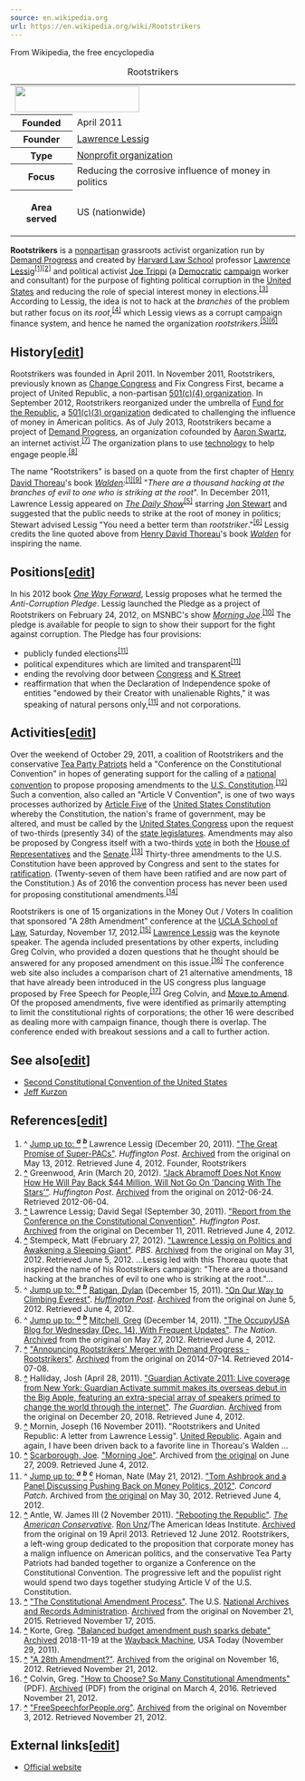 ```yaml
---
source: en.wikipedia.org
url: https://en.wikipedia.org/wiki/Rootstrikers
---
```


From Wikipedia, the free encyclopedia

<table><caption>Rootstrikers</caption><tbody><tr><td colspan="2"><span typeof="mw:File/Frameless"><a href="https://en.wikipedia.org/wiki/File:Rootstrikers_logo_lg.png"><img src="https://upload.wikimedia.org/wikipedia/commons/thumb/0/02/Rootstrikers_logo_lg.png/220px-Rootstrikers_logo_lg.png" decoding="async" width="220" height="46" srcset="https://upload.wikimedia.org/wikipedia/commons/thumb/0/02/Rootstrikers_logo_lg.png/330px-Rootstrikers_logo_lg.png 1.5x, https://upload.wikimedia.org/wikipedia/commons/0/02/Rootstrikers_logo_lg.png 2x" data-file-width="392" data-file-height="82"></a></span></td></tr><tr><th scope="row">Founded</th><td>April 2011</td></tr><tr><th scope="row">Founder</th><td><a href="https://en.wikipedia.org/wiki/Lawrence_Lessig" title="Lawrence Lessig">Lawrence Lessig</a></td></tr><tr><th scope="row">Type</th><td><a href="https://en.wikipedia.org/wiki/Nonprofit_organization" title="Nonprofit organization">Nonprofit organization</a></td></tr><tr><th scope="row">Focus</th><td>Reducing the corrosive influence of money in politics</td></tr><tr><th scope="row"><p>Area served</p></th><td>US (nationwide)</td></tr></tbody></table>

**Rootstrikers** is a [nonpartisan](https://en.wikipedia.org/wiki/Nonpartisanism "Nonpartisanism") grassroots activist organization run by [Demand Progress](https://en.wikipedia.org/wiki/Demand_Progress "Demand Progress") and created by [Harvard Law School](https://en.wikipedia.org/wiki/Harvard_Law_School "Harvard Law School") professor [Lawrence Lessig](https://en.wikipedia.org/wiki/Lawrence_Lessig "Lawrence Lessig")<sup id="cite_ref-tws2D14_1-0"><a href="https://en.wikipedia.org/wiki/Rootstrikers#cite_note-tws2D14-1">[1]</a></sup><sup id="cite_ref-tws2D13_2-0"><a href="https://en.wikipedia.org/wiki/Rootstrikers#cite_note-tws2D13-2">[2]</a></sup> and political activist [Joe Trippi](https://en.wikipedia.org/wiki/Joe_Trippi "Joe Trippi") (a [Democratic](https://en.wikipedia.org/wiki/United_States_Democratic_Party "United States Democratic Party") [campaign](https://en.wikipedia.org/wiki/Political_campaign "Political campaign") worker and consultant) for the purpose of fighting political corruption in the [United States](https://en.wikipedia.org/wiki/United_States "United States") and reducing the role of special interest money in elections.<sup id="cite_ref-tws2D16_3-0"><a href="https://en.wikipedia.org/wiki/Rootstrikers#cite_note-tws2D16-3">[3]</a></sup> According to Lessig, the idea is not to hack at the _branches_ of the problem but rather focus on its _root_,<sup id="cite_ref-tws2D19_4-0"><a href="https://en.wikipedia.org/wiki/Rootstrikers#cite_note-tws2D19-4">[4]</a></sup> which Lessig views as a corrupt campaign finance system, and hence he named the organization _rootstrikers_.<sup id="cite_ref-tws2D17_5-0"><a href="https://en.wikipedia.org/wiki/Rootstrikers#cite_note-tws2D17-5">[5]</a></sup><sup id="cite_ref-tws2D11_6-0"><a href="https://en.wikipedia.org/wiki/Rootstrikers#cite_note-tws2D11-6">[6]</a></sup>

## History\[[edit](https://en.wikipedia.org/w/index.php?title=Rootstrikers&action=edit&section=1 "Edit section: History")\]

Rootstrikers was founded in April 2011. In November 2011, Rootstrikers, previously known as [Change Congress](https://en.wikipedia.org/wiki/Change_Congress "Change Congress") and Fix Congress First, became a project of United Republic, a non-partisan [501(c)(4) organization](https://en.wikipedia.org/wiki/501(c)_organization "501(c) organization"). In September 2012, Rootstrikers reorganized under the umbrella of [Fund for the Republic](https://en.wikipedia.org/wiki/Issue_One "Issue One"), a [501(c)(3) organization](https://en.wikipedia.org/wiki/501(c)_organization "501(c) organization") dedicated to challenging the influence of money in American politics. As of July 2013, Rootstrikers became a project of [Demand Progress](https://en.wikipedia.org/wiki/Demand_Progress "Demand Progress"), an organization cofounded by [Aaron Swartz](https://en.wikipedia.org/wiki/Aaron_Swartz "Aaron Swartz"), an internet activist.<sup id="cite_ref-7"><a href="https://en.wikipedia.org/wiki/Rootstrikers#cite_note-7">[7]</a></sup> The organization plans to use [technology](https://en.wikipedia.org/wiki/Technology "Technology") to help engage people.<sup id="cite_ref-tws2D18_8-0"><a href="https://en.wikipedia.org/wiki/Rootstrikers#cite_note-tws2D18-8">[8]</a></sup>

The name "Rootstrikers" is based on a quote from the first chapter of [Henry David Thoreau](https://en.wikipedia.org/wiki/Henry_David_Thoreau "Henry David Thoreau")'s book _[Walden](https://en.wikipedia.org/wiki/Walden "Walden"):_<sup id="cite_ref-tws2D14_1-1"><a href="https://en.wikipedia.org/wiki/Rootstrikers#cite_note-tws2D14-1">[1]</a></sup><sup id="cite_ref-Walden_9-0"><a href="https://en.wikipedia.org/wiki/Rootstrikers#cite_note-Walden-9">[9]</a></sup> "_There are a thousand hacking at the branches of evil to one who is striking at the root_". In December 2011, Lawrence Lessig appeared on _[The Daily Show](https://en.wikipedia.org/wiki/The_Daily_Show "The Daily Show")_<sup id="cite_ref-tws2D17_5-1"><a href="https://en.wikipedia.org/wiki/Rootstrikers#cite_note-tws2D17-5">[5]</a></sup> starring [Jon Stewart](https://en.wikipedia.org/wiki/Jon_Stewart "Jon Stewart") and suggested that the public needs to strike at the root of money in politics; Stewart advised Lessig "You need a better term than _rootstriker_."<sup id="cite_ref-tws2D11_6-1"><a href="https://en.wikipedia.org/wiki/Rootstrikers#cite_note-tws2D11-6">[6]</a></sup> Lessig credits the line quoted above from [Henry David Thoreau](https://en.wikipedia.org/wiki/Henry_David_Thoreau "Henry David Thoreau")'s book _[Walden](https://en.wikipedia.org/wiki/Walden "Walden")_ for inspiring the name.

## Positions\[[edit](https://en.wikipedia.org/w/index.php?title=Rootstrikers&action=edit&section=2 "Edit section: Positions")\]

In his 2012 book _[One Way Forward](https://en.wikipedia.org/wiki/One_Way_Forward "One Way Forward")_, Lessig proposes what he termed the _Anti-Corruption Pledge_. Lessig launched the Pledge as a project of Rootstrikers on February 24, 2012, on MSNBC's show _[Morning Joe](https://en.wikipedia.org/wiki/Morning_Joe "Morning Joe")_.<sup id="cite_ref-10"><a href="https://en.wikipedia.org/wiki/Rootstrikers#cite_note-10">[10]</a></sup> The pledge is available for people to sign to show their support for the fight against corruption. The Pledge has four provisions:

-   publicly funded elections<sup id="cite_ref-tws2D15_11-0"><a href="https://en.wikipedia.org/wiki/Rootstrikers#cite_note-tws2D15-11">[11]</a></sup>
-   political expenditures which are limited and transparent<sup id="cite_ref-tws2D15_11-1"><a href="https://en.wikipedia.org/wiki/Rootstrikers#cite_note-tws2D15-11">[11]</a></sup>
-   ending the revolving door between [Congress](https://en.wikipedia.org/wiki/United_States_Congress "United States Congress") and [K Street](https://en.wikipedia.org/wiki/Lobbying_in_the_United_States "Lobbying in the United States")
-   reaffirmation that when the Declaration of Independence spoke of entities "endowed by their Creator with unalienable Rights," it was speaking of natural persons only,<sup id="cite_ref-tws2D15_11-2"><a href="https://en.wikipedia.org/wiki/Rootstrikers#cite_note-tws2D15-11">[11]</a></sup> and not corporations.

## Activities\[[edit](https://en.wikipedia.org/w/index.php?title=Rootstrikers&action=edit&section=3 "Edit section: Activities")\]

Over the weekend of October 29, 2011, a coalition of Rootstrikers and the conservative [Tea Party Patriots](https://en.wikipedia.org/wiki/Tea_Party_Patriots "Tea Party Patriots") held a "Conference on the Constitutional Convention" in hopes of generating support for the calling of a [national convention](https://en.wikipedia.org/wiki/Convention_to_propose_amendments_to_the_United_States_Constitution "Convention to propose amendments to the United States Constitution") to propose proposing amendments to the [U.S. Constitution](https://en.wikipedia.org/wiki/U.S._Constitution "U.S. Constitution").<sup id="cite_ref-Conservative_12-0"><a href="https://en.wikipedia.org/wiki/Rootstrikers#cite_note-Conservative-12">[12]</a></sup> Such a convention, also called an "Article V Convention", is one of two ways processes authorized by [Article Five](https://en.wikipedia.org/wiki/Article_Five_of_the_United_States_Constitution "Article Five of the United States Constitution") of the [United States Constitution](https://en.wikipedia.org/wiki/United_States_Constitution "United States Constitution") whereby the Constitution, the nation's frame of government, may be altered, and must be called by the [United States Congress](https://en.wikipedia.org/wiki/United_States_Congress "United States Congress") upon the request of two-thirds (presently 34) of the [state legislatures](https://en.wikipedia.org/wiki/State_legislature_(United_States) "State legislature (United States)"). Amendments may also be proposed by Congress itself with a two-thirds [vote](https://en.wikipedia.org/wiki/Supermajority "Supermajority") in both the [House of Representatives](https://en.wikipedia.org/wiki/United_States_House_of_Representatives "United States House of Representatives") and the [Senate](https://en.wikipedia.org/wiki/United_States_Senate "United States Senate").<sup id="cite_ref-13"><a href="https://en.wikipedia.org/wiki/Rootstrikers#cite_note-13">[13]</a></sup> Thirty-three amendments to the U.S. Constitution have been approved by Congress and sent to the states for [ratification](https://en.wikipedia.org/wiki/Ratification#Ratification_in_the_United_States_Constitution "Ratification"). (Twenty-seven of them have been ratified and are now part of the Constitution.) As of 2016 the convention process has never been used for proposing constitutional amendments.<sup id="cite_ref-14"><a href="https://en.wikipedia.org/wiki/Rootstrikers#cite_note-14">[14]</a></sup>

Rootstrikers is one of 15 organizations in the Money Out / Voters In coalition that sponsored "A 28th Amendment" conference at the [UCLA School of Law](https://en.wikipedia.org/wiki/UCLA_School_of_Law "UCLA School of Law"), Saturday, November 17, 2012.<sup id="cite_ref-15"><a href="https://en.wikipedia.org/wiki/Rootstrikers#cite_note-15">[15]</a></sup> [Lawrence Lessig](https://en.wikipedia.org/wiki/Lawrence_Lessig "Lawrence Lessig") was the keynote speaker. The agenda included presentations by other experts, including Greg Colvin, who provided a dozen questions that he thought should be answered for any proposed amendment on this issue.<sup id="cite_ref-16"><a href="https://en.wikipedia.org/wiki/Rootstrikers#cite_note-16">[16]</a></sup> The conference web site also includes a comparison chart of 21 alternative amendments, 18 that have already been introduced in the US congress plus language proposed by Free Speech for People,<sup id="cite_ref-17"><a href="https://en.wikipedia.org/wiki/Rootstrikers#cite_note-17">[17]</a></sup> Greg Colvin, and [Move to Amend](https://en.wikipedia.org/wiki/Move_to_Amend "Move to Amend"). Of the proposed amendments, five were identified as primarily attempting to limit the constitutional rights of corporations; the other 16 were described as dealing more with campaign finance, though there is overlap. The conference ended with breakout sessions and a call to further action.

## See also\[[edit](https://en.wikipedia.org/w/index.php?title=Rootstrikers&action=edit&section=4 "Edit section: See also")\]

-   [Second Constitutional Convention of the United States](https://en.wikipedia.org/wiki/Second_Constitutional_Convention_of_the_United_States "Second Constitutional Convention of the United States")
-   [Jeff Kurzon](https://en.wikipedia.org/wiki/Jeff_Kurzon "Jeff Kurzon")

## References\[[edit](https://en.wikipedia.org/w/index.php?title=Rootstrikers&action=edit&section=5 "Edit section: References")\]

1.  ^ [Jump up to: <sup><i><b>a</b></i></sup>](https://en.wikipedia.org/wiki/Rootstrikers#cite_ref-tws2D14_1-0) [<sup><i><b>b</b></i></sup>](https://en.wikipedia.org/wiki/Rootstrikers#cite_ref-tws2D14_1-1) Lawrence Lessig (December 20, 2011). ["The Great Promise of Super-PACs"](http://www.huffingtonpost.com/lawrence-lessig/the-great-promise-of-supe_b_1160215.html). _Huffington Post_. [Archived](https://web.archive.org/web/20120513071542/http://www.huffingtonpost.com/lawrence-lessig/the-great-promise-of-supe_b_1160215.html) from the original on May 13, 2012. Retrieved June 4, 2012. Founder, Rootstrikers
2.  **[^](https://en.wikipedia.org/wiki/Rootstrikers#cite_ref-tws2D13_2-0 "Jump up")** Greenwood, Arin (March 20, 2012). ["Jack Abramoff Does Not Know How He Will Pay Back $44 Million, Will Not Go On 'Dancing With The Stars'"](http://www.huffingtonpost.com/2012/03/20/jack-abramoff-questions_n_1340067.html). _Huffington Post_. [Archived](https://web.archive.org/web/20120624063251/http://www.huffingtonpost.com/2012/03/20/jack-abramoff-questions_n_1340067.html) from the original on 2012-06-24. Retrieved 2012-06-04.
3.  **[^](https://en.wikipedia.org/wiki/Rootstrikers#cite_ref-tws2D16_3-0 "Jump up")** Lawrence Lessig; David Segal (September 30, 2011). ["Report from the Conference on the Constitutional Convention"](http://www.huffingtonpost.com/lawrence-lessig/report-from-the-conferenc_b_988902.html). _Huffington Post_. [Archived](https://web.archive.org/web/20111211042347/http://www.huffingtonpost.com/lawrence-lessig/report-from-the-conferenc_b_988902.html) from the original on December 11, 2011. Retrieved June 4, 2012.
4.  **[^](https://en.wikipedia.org/wiki/Rootstrikers#cite_ref-tws2D19_4-0 "Jump up")** Stempeck, Matt (February 27, 2012). ["Lawrence Lessig on Politics and Awakening a Sleeping Giant"](https://www.pbs.org/idealab/2012/02/lawrence-lessig-on-politics-and-awakening-a-sleeping-giant054.html). _PBS_. [Archived](https://web.archive.org/web/20120531173952/http://www.pbs.org/idealab/2012/02/lawrence-lessig-on-politics-and-awakening-a-sleeping-giant054.html) from the original on May 31, 2012. Retrieved June 5, 2012. ...Lessig led with this Thoreau quote that inspired the name of his Rootstrikers campaign: "There are a thousand hacking at the branches of evil to one who is striking at the root."...
5.  ^ [Jump up to: <sup><i><b>a</b></i></sup>](https://en.wikipedia.org/wiki/Rootstrikers#cite_ref-tws2D17_5-0) [<sup><i><b>b</b></i></sup>](https://en.wikipedia.org/wiki/Rootstrikers#cite_ref-tws2D17_5-1) [Ratigan, Dylan](https://en.wikipedia.org/wiki/Dylan_Ratigan "Dylan Ratigan") (December 15, 2011). ["On Our Way to Climbing Everest"](http://www.huffingtonpost.com/dylan-ratigan/on-our-way-to-climbing-ev_b_1151433.html). _[Huffington Post](https://en.wikipedia.org/wiki/Huffington_Post "Huffington Post")_. [Archived](https://web.archive.org/web/20120605181025/http://www.huffingtonpost.com/dylan-ratigan/on-our-way-to-climbing-ev_b_1151433.html) from the original on June 5, 2012. Retrieved June 4, 2012.
6.  ^ [Jump up to: <sup><i><b>a</b></i></sup>](https://en.wikipedia.org/wiki/Rootstrikers#cite_ref-tws2D11_6-0) [<sup><i><b>b</b></i></sup>](https://en.wikipedia.org/wiki/Rootstrikers#cite_ref-tws2D11_6-1) [Mitchell, Greg](https://en.wikipedia.org/wiki/Greg_Mitchell "Greg Mitchell") (December 14, 2011). ["The OccupyUSA Blog for Wednesday (Dec. 14), With Frequent Updates"](http://www.thenation.com/blog/165131/occupyusa-blog-wednesday-dec-14-frequent-updates). _The Nation_. [Archived](https://web.archive.org/web/20120527040931/http://www.thenation.com/blog/165131/occupyusa-blog-wednesday-dec-14-frequent-updates) from the original on May 27, 2012. Retrieved June 4, 2012.
7.  **[^](https://en.wikipedia.org/wiki/Rootstrikers#cite_ref-7 "Jump up")** ["Announcing Rootstrikers' Merger with Demand Progress - Rootstrikers"](http://archive.rootstrikers.org/www.rootstrikers.org/announcing_rootstrikers_merger_with_demand_progress.html). [Archived](https://web.archive.org/web/20140714201956/http://archive.rootstrikers.org/www.rootstrikers.org/announcing_rootstrikers_merger_with_demand_progress.html) from the original on 2014-07-14. Retrieved 2014-07-08.
8.  **[^](https://en.wikipedia.org/wiki/Rootstrikers#cite_ref-tws2D18_8-0 "Jump up")** Halliday, Josh (April 28, 2011). ["Guardian Activate 2011: Live coverage from New York: Guardian Activate summit makes its overseas debut in the Big Apple, featuring an extra-special array of speakers primed to change the world through the internet"](https://www.theguardian.com/media/pda/2011/apr/28/guardian-activate-2011-new-york). _The Guardian_. [Archived](https://web.archive.org/web/20181220195150/https://www.theguardian.com/media/pda/2011/apr/28/guardian-activate-2011-new-york) from the original on December 20, 2018. Retrieved June 4, 2012.
9.  **[^](https://en.wikipedia.org/wiki/Rootstrikers#cite_ref-Walden_9-0 "Jump up")** Mornin, Joseph (16 November 2011). "Rootstrikers and United Republic: A letter from Lawrence Lessig". [United Republic](https://en.wikipedia.org/w/index.php?title=United_Republic_(nonprofit_organization)&action=edit&redlink=1 "United Republic (nonprofit organization) (page does not exist)"). Again and again, I have been driven back to a favorite line in Thoreau's Walden ...
10.  **[^](https://en.wikipedia.org/wiki/Rootstrikers#cite_ref-10 "Jump up")** [Scarborough, Joe](https://en.wikipedia.org/wiki/Joe_Scarborough "Joe Scarborough"). ["Morning Joe"](https://web.archive.org/web/20090627102431/http://www.msnbc.msn.com/id/3036789/ns/msnbc_tv-morning_joe#46512228). Archived from [the original](https://www.msnbc.msn.com/id/3036789/ns/msnbc_tv-morning_joe/#46512228) on June 27, 2009. Retrieved June 4, 2012.
11.  ^ [Jump up to: <sup><i><b>a</b></i></sup>](https://en.wikipedia.org/wiki/Rootstrikers#cite_ref-tws2D15_11-0) [<sup><i><b>b</b></i></sup>](https://en.wikipedia.org/wiki/Rootstrikers#cite_ref-tws2D15_11-1) [<sup><i><b>c</b></i></sup>](https://en.wikipedia.org/wiki/Rootstrikers#cite_ref-tws2D15_11-2) Homan, Nate (May 21, 2012). ["Tom Ashbrook and a Panel Discussing Pushing Back on Money Politics, 2012"](https://web.archive.org/web/20120530033109/http://concord.patch.com/articles/tom-ashbrook-and-a-panel-discussing-pushing-back-on-money-politics-2012). _Concord Patch_. Archived from [the original](http://concord.patch.com/articles/tom-ashbrook-and-a-panel-discussing-pushing-back-on-money-politics-2012) on May 30, 2012. Retrieved June 4, 2012.
12.  **[^](https://en.wikipedia.org/wiki/Rootstrikers#cite_ref-Conservative_12-0 "Jump up")** Antle, W. James III (2 November 2011). ["Rebooting the Republic"](http://www.theamericanconservative.com/articles/rebooting-the-republic/). _[The American Conservative](https://en.wikipedia.org/wiki/The_American_Conservative "The American Conservative")_. [Ron Unz](https://en.wikipedia.org/wiki/Ron_Unz "Ron Unz")/The American Ideas Institute. [Archived](https://web.archive.org/web/20130419155728/http://www.theamericanconservative.com/articles/rebooting-the-republic/) from the original on 19 April 2013. Retrieved 12 June 2012. Rootstrikers, a left-wing group dedicated to the proposition that corporate money has a malign influence on American politics, and the conservative Tea Party Patriots had banded together to organize a Conference on the Constitutional Convention. The progressive left and the populist right would spend two days together studying Article V of the U.S. Constitution.
13.  **[^](https://en.wikipedia.org/wiki/Rootstrikers#cite_ref-13 "Jump up")** ["The Constitutional Amendment Process"](https://www.archives.gov/federal-register/constitution/). The U.S. [National Archives and Records Administration](https://en.wikipedia.org/wiki/National_Archives_and_Records_Administration "National Archives and Records Administration"). [Archived](https://web.archive.org/web/20151121061058/http://www.archives.gov/federal-register/constitution/) from the original on November 21, 2015. Retrieved November 17, 2015.
14.  **[^](https://en.wikipedia.org/wiki/Rootstrikers#cite_ref-14 "Jump up")** Korte, Greg. ["Balanced budget amendment push sparks debate"](http://usatoday30.usatoday.com/news/washington/story/2011-11-29/balanced-budget-amendment/51480066/1?fullsite=true) [Archived](https://web.archive.org/web/20181119001928/http://usatoday30.usatoday.com/news/washington/story/2011-11-29/balanced-budget-amendment/51480066/1?fullsite=true) 2018-11-19 at the [Wayback Machine](https://en.wikipedia.org/wiki/Wayback_Machine "Wayback Machine"), USA Today (November 29, 2011).
15.  **[^](https://en.wikipedia.org/wiki/Rootstrikers#cite_ref-15 "Jump up")** ["A 28th Amendment?"](http://moneyoutvotersin.org/). [Archived](https://web.archive.org/web/20121116205347/http://www.moneyoutvotersin.org/) from the original on November 16, 2012. Retrieved November 21, 2012.
16.  **[^](https://en.wikipedia.org/wiki/Rootstrikers#cite_ref-16 "Jump up")** Colvin, Greg. ["How to Choose? So Many Constitutional Amendments"](http://media.wix.com/ugd//d0a82b_fe0190fa94c191912d65c460e1b72ac9.pdf) (PDF). [Archived](https://web.archive.org/web/20160304054913/http://media.wix.com/ugd//d0a82b_fe0190fa94c191912d65c460e1b72ac9.pdf) (PDF) from the original on March 4, 2016. Retrieved November 21, 2012.
17.  **[^](https://en.wikipedia.org/wiki/Rootstrikers#cite_ref-17 "Jump up")** ["FreeSpeechforPeople.org"](http://freespeechforpeople.org/). [Archived](https://web.archive.org/web/20121103155302/http://www.freespeechforpeople.org/) from the original on November 3, 2012. Retrieved November 21, 2012.

## External links\[[edit](https://en.wikipedia.org/w/index.php?title=Rootstrikers&action=edit&section=6 "Edit section: External links")\]

-   [Official website](http://www.rootstrikers.org/)
